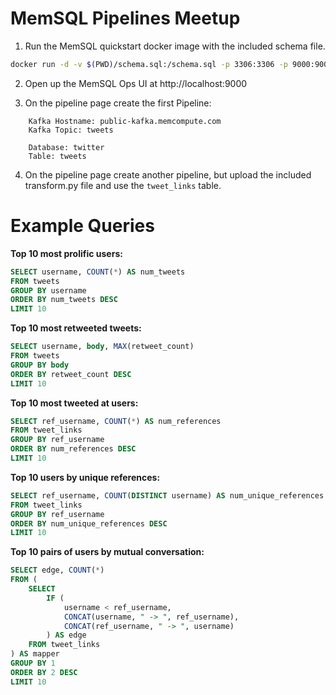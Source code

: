 MemSQL Pipelines Meetup
=======================

1. Run the MemSQL quickstart docker image with the included schema file.

```bash
docker run -d -v $(PWD)/schema.sql:/schema.sql -p 3306:3306 -p 9000:9000 --name=memsql memsql/quickstart
```

2. Open up the MemSQL Ops UI at http://localhost:9000

3. On the pipeline page create the first Pipeline:

```
    Kafka Hostname: public-kafka.memcompute.com
    Kafka Topic: tweets

    Database: twitter
    Table: tweets
```

4. On the pipeline page create another pipeline, but upload the included
   transform.py file and use the `tweet_links` table.

Example Queries
===============

**Top 10 most prolific users:**

```sql
SELECT username, COUNT(*) AS num_tweets
FROM tweets
GROUP BY username
ORDER BY num_tweets DESC
LIMIT 10
```

**Top 10 most retweeted tweets:**

```sql
SELECT username, body, MAX(retweet_count)
FROM tweets
GROUP BY body
ORDER BY retweet_count DESC
LIMIT 10
```

**Top 10 most tweeted at users:**

```sql
SELECT ref_username, COUNT(*) AS num_references
FROM tweet_links
GROUP BY ref_username
ORDER BY num_references DESC
LIMIT 10
```

**Top 10 users by unique references:**

```sql
SELECT ref_username, COUNT(DISTINCT username) AS num_unique_references
FROM tweet_links
GROUP BY ref_username
ORDER BY num_unique_references DESC
LIMIT 10
```

**Top 10 pairs of users by mutual conversation:**

```sql
SELECT edge, COUNT(*)
FROM (
    SELECT
        IF (
            username < ref_username,
            CONCAT(username, " -> ", ref_username),
            CONCAT(ref_username, " -> ", username)
        ) AS edge
    FROM tweet_links
) AS mapper
GROUP BY 1
ORDER BY 2 DESC
LIMIT 10
```
